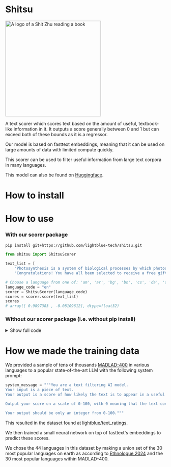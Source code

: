 # Shitsu
<img src="https://github.com/user-attachments/assets/fd56e33d-3c3b-45f3-84b5-d70f6b8fc95d" alt="A logo of a Shit Zhu reading a book" width="300"/>


A text scorer which scores text based on the amount of useful, textbook-like information in it.
It outputs a score generally between 0 and 1 but can exceed both of these bounds as it is a regressor.

Our model is based on fasttext embeddings, meaning that it can be used on large amounts of data with limited compute quickly.

This scorer can be used to filter useful information from large text corpora in many languages.

This model can also be found on [Huggingface](https://huggingface.co/lightblue/shitsu_text_scorer).

# How to install


# How to use

### With our scorer package

```bash
pip install git+https://github.com/lightblue-tech/shitsu.git
```

```python
from shitsu import ShitsuScorer

text_list = [
    "Photosynthesis is a system of biological processes by which photosynthetic organisms, such as most plants, algae, and cyanobacteria, convert light energy, typically from sunlight, into the chemical energy necessary to fuel their metabolism.",
    "Congratulations! You have all been selected to receive a free gift card worth $1000. Click on this link [Link] to claim your reward now. Limited time offer, so act fast! Don't miss out on this amazing opportunity."]

# Choose a language from one of: 'am', 'ar', 'bg', 'bn', 'cs', 'da', 'de', 'el', 'en', 'es', 'fa', 'fi', 'fr', 'gu', 'ha', 'hi', 'hu', 'id', 'it', 'ja', 'jv', 'kn', 'ko', 'lt', 'mr', 'nl', 'no', 'yo', 'zh'
language_code = "en"
scorer = ShitsuScorer(language_code)
scores = scorer.score(text_list)
scores
# array([ 0.9897383 , -0.08109612], dtype=float32)
```

### Without our scorer package (i.e. without pip install)

<details>
  <summary>Show full code</summary>
    
  ```python

from safetensors.torch import load_model
import fasttext
from huggingface_hub import hf_hub_download
from tqdm.auto import tqdm
import torch
import numpy as np
import torch
import torch.nn as nn

class FasttextEmbedRegressor(nn.Module):
    def __init__(self, input_size=300):
        super(FasttextEmbedRegressor, self).__init__()
        layer_1_size = 64
        layer_2_size = 32
        self.fc1 = nn.Linear(input_size, layer_1_size)
        self.fc2 = nn.Linear(layer_1_size, layer_2_size)
        self.fc3 = nn.Linear(layer_2_size, 1)

    def forward(self, x):
        x = torch.relu(self.fc1(x))
        x = torch.relu(self.fc2(x))
        x = self.fc3(x)
        return x

class ShitsuScorer:
    def __init__(self, lang_code):
        fasttext_model_path = hf_hub_download(repo_id=f"facebook/fasttext-{lang_code}-vectors", filename="model.bin")
        self.fasttext_model = fasttext.load_model(fasttext_model_path)
        self.regressor_model = FasttextEmbedRegressor().eval()
        regressor_model_path = hf_hub_download(repo_id=f"lightblue/shitsu_text_scorer", filename=f"{lang_code}.safetensors")
        load_model(self.regressor_model, regressor_model_path)

    def score(self, text_list):
        embeddings = np.stack([self.fasttext_model.get_sentence_vector(x.replace("\n", " ")) for x in tqdm(text_list)])
        return self.regressor_model(torch.Tensor(embeddings)).detach().numpy().flatten()

text_list = [
    "Photosynthesis is a system of biological processes by which photosynthetic organisms, such as most plants, algae, and cyanobacteria, convert light energy, typically from sunlight, into the chemical energy necessary to fuel their metabolism.",
    "Congratulations! You have all been selected to receive a free gift card worth $1000. Click on this link [Link] to claim your reward now. Limited time offer, so act fast! Don't miss out on this amazing opportunity."]

scorer = ShitsuScorer("en")
scores = scorer.score(text_list)
scores
# array([ 0.9897383 , -0.08109612], dtype=float32)
```

</details>




# How we made the training data

We provided a sample of tens of thousands [MADLAD-400](https://huggingface.co/datasets/allenai/MADLAD-400) in various languages to a popular state-of-the-art LLM with the following system prompt:

```python
system_message = """You are a text filtering AI model.
Your input is a piece of text.
Your output is a score of how likely the text is to appear in a useful {language} textbook, encyclopedia, or any other important document.

Output your score on a scale of 0-100, with 0 meaning that the text contains no useful {language} information and 100 meaning that the text is very useful and is exceedingly likely to appear in a {language} textbook, encyclopedia, or any other important document. If the text is not mostly fluent, natural {language}, output 0.

Your output should be only an integer from 0-100."""
```

This resulted in the dataset found at [lightblue/text_ratings](https://huggingface.co/datasets/lightblue/text_ratings).

We then trained a small neural network on top of fasttext's embeddings to predict these scores.

We chose the 44 languages in this dataset by making a union set of the 30 most popular languages on earth as according to [Ethnologue 2024](https://www.ethnologue.com/insights/ethnologue200/) and the 30 most popular languages within MADLAD-400.
